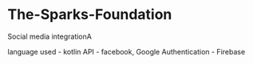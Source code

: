 # The-Sparks-Foundation
Social media integrationA

language used - kotlin
API - facebook, Google
Authentication - Firebase
